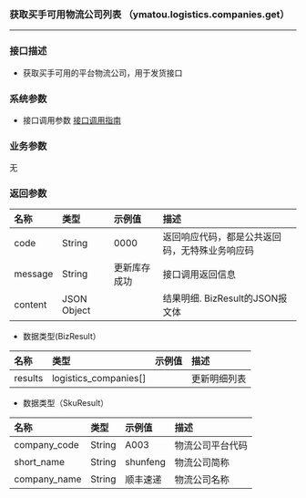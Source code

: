 ### 获取买手可用物流公司列表 （ymatou.logistics.companies.get）

---

### 接口描述

* 获取买手可用的平台物流公司，用于发货接口

### 系统参数

* 接口调用参数 [接口调用指南](/openapi/how-to-call-api.md)


### 业务参数

无

### 返回参数

| 名称 | 类型 | 示例值 | 描述 |
| :--- | :--- | :--- | :--- |
| code | String | 0000 | 返回响应代码，都是公共返回码，无特殊业务响应码 |
| message | String | 更新库存成功 | 接口调用返回信息 |
| content | JSON Object |  | 结果明细. BizResult的JSON报文体 |

* 数据类型(BizResult）

| 名称 | 类型 | 示例值 | 描述 |
| :--- | :--- | :--- | :--- |
| results | logistics_companies[] |  | 更新明细列表 |

* 数据类型（SkuResult）

| 名称 | 类型 | 示例值 | 描述 |
| :--- | :--- | :--- | :--- |
| company_code | String | A003 | 物流公司平台代码 |
| short_name | String | shunfeng | 物流公司简称 |
| company_name | String | 顺丰速递 | 物流公司名称 |
